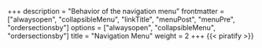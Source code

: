 +++
description = "Behavior of the navigation menu"
frontmatter = ["alwaysopen", "collapsibleMenu", "linkTitle", "menuPost", "menuPre", "ordersectionsby"]
options = ["alwaysopen", "collapsibleMenu", "ordersectionsby"]
title = "Navigation Menu"
weight = 2
+++
{{< piratify >}}